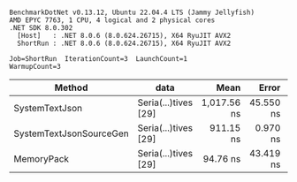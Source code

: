 ```

BenchmarkDotNet v0.13.12, Ubuntu 22.04.4 LTS (Jammy Jellyfish)
AMD EPYC 7763, 1 CPU, 4 logical and 2 physical cores
.NET SDK 8.0.302
  [Host]   : .NET 8.0.6 (8.0.624.26715), X64 RyuJIT AVX2
  ShortRun : .NET 8.0.6 (8.0.624.26715), X64 RyuJIT AVX2

Job=ShortRun  IterationCount=3  LaunchCount=1  
WarmupCount=3  

```
| Method                  | data                 | Mean        | Error     | StdDev   | Min         | Max         | Gen0   | Allocated |
|------------------------ |--------------------- |------------:|----------:|---------:|------------:|------------:|-------:|----------:|
| SystemTextJson          | Seria(...)tives [29] | 1,017.56 ns | 45.550 ns | 2.497 ns | 1,015.11 ns | 1,020.10 ns | 0.0038 |     464 B |
| SystemTextJsonSourceGen | Seria(...)tives [29] |   911.15 ns |  0.970 ns | 0.053 ns |   911.10 ns |   911.20 ns | 0.0067 |     568 B |
| MemoryPack              | Seria(...)tives [29] |    94.76 ns | 43.419 ns | 2.380 ns |    93.26 ns |    97.50 ns | 0.0014 |     120 B |
